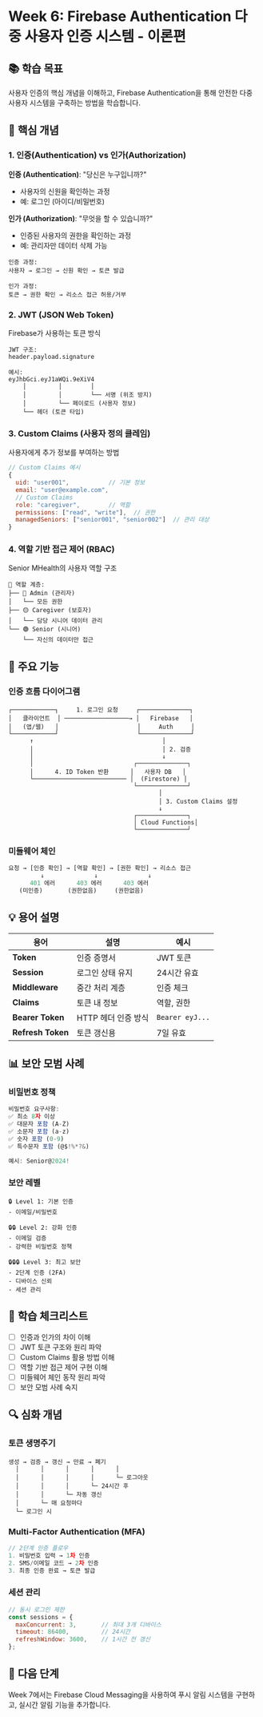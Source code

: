 # Week 6: Firebase Authentication 다중 사용자 인증 시스템 - 이론편

## 📚 학습 목표
사용자 인증의 핵심 개념을 이해하고, Firebase Authentication을 통해 안전한 다중 사용자 시스템을 구축하는 방법을 학습합니다.

## 🌟 핵심 개념

### 1. 인증(Authentication) vs 인가(Authorization)
**인증 (Authentication)**: "당신은 누구입니까?"
- 사용자의 신원을 확인하는 과정
- 예: 로그인 (아이디/비밀번호)

**인가 (Authorization)**: "무엇을 할 수 있습니까?"
- 인증된 사용자의 권한을 확인하는 과정
- 예: 관리자만 데이터 삭제 가능

```
인증 과정:
사용자 → 로그인 → 신원 확인 → 토큰 발급

인가 과정:
토큰 → 권한 확인 → 리소스 접근 허용/거부
```

### 2. JWT (JSON Web Token)
Firebase가 사용하는 토큰 방식

```
JWT 구조:
header.payload.signature

예시:
eyJhbGci.eyJ1aWQi.9eXiV4
    │         │        │
    │         │        └── 서명 (위조 방지)
    │         └── 페이로드 (사용자 정보)
    └── 헤더 (토큰 타입)
```

### 3. Custom Claims (사용자 정의 클레임)
사용자에게 추가 정보를 부여하는 방법

```javascript
// Custom Claims 예시
{
  uid: "user001",           // 기본 정보
  email: "user@example.com",
  // Custom Claims
  role: "caregiver",        // 역할
  permissions: ["read", "write"],  // 권한
  managedSeniors: ["senior001", "senior002"]  // 관리 대상
}
```

### 4. 역할 기반 접근 제어 (RBAC)
Senior MHealth의 사용자 역할 구조

```
👤 역할 계층:
├── 🔴 Admin (관리자)
│   └── 모든 권한
├── 🟡 Caregiver (보호자)
│   └── 담당 시니어 데이터 관리
└── 🟢 Senior (시니어)
    └── 자신의 데이터만 접근
```

## 🔧 주요 기능

### 인증 흐름 다이어그램
```
┌────────────┐     1. 로그인 요청     ┌──────────────┐
│   클라이언트  │ ──────────────────→ │   Firebase   │
│   (앱/웹)   │                      │     Auth     │
└────────────┘                      └──────────────┘
      ↑                                    │
      │                                    │ 2. 검증
      │                                    ↓
      │                            ┌──────────────┐
      │      4. ID Token 반환      │   사용자 DB   │
      └────────────────────────── │  (Firestore) │
                                   └──────────────┘
                                          │
                                          │ 3. Custom Claims 설정
                                          ↓
                                   ┌──────────────┐
                                   │ Cloud Functions│
                                   └──────────────┘
```

### 미들웨어 체인
```javascript
요청 → [인증 확인] → [역할 확인] → [권한 확인] → 리소스 접근
         ↓              ↓              ↓
      401 에러      403 에러      403 에러
   (미인증)       (권한없음)     (권한없음)
```

## 💡 용어 설명

| 용어 | 설명 | 예시 |
|-----|------|------|
| **Token** | 인증 증명서 | JWT 토큰 |
| **Session** | 로그인 상태 유지 | 24시간 유효 |
| **Middleware** | 중간 처리 계층 | 인증 체크 |
| **Claims** | 토큰 내 정보 | 역할, 권한 |
| **Bearer Token** | HTTP 헤더 인증 방식 | `Bearer eyJ...` |
| **Refresh Token** | 토큰 갱신용 | 7일 유효 |

## 📊 보안 모범 사례

### 비밀번호 정책
```javascript
비밀번호 요구사항:
✅ 최소 8자 이상
✅ 대문자 포함 (A-Z)
✅ 소문자 포함 (a-z)
✅ 숫자 포함 (0-9)
✅ 특수문자 포함 (@$!%*?&)

예시: Senior@2024!
```

### 보안 레벨
```
🔒 Level 1: 기본 인증
- 이메일/비밀번호

🔒🔒 Level 2: 강화 인증
- 이메일 검증
- 강력한 비밀번호 정책

🔒🔒🔒 Level 3: 최고 보안
- 2단계 인증 (2FA)
- 디바이스 신뢰
- 세션 관리
```

## 🎯 학습 체크리스트

- [ ] 인증과 인가의 차이 이해
- [ ] JWT 토큰 구조와 원리 파악
- [ ] Custom Claims 활용 방법 이해
- [ ] 역할 기반 접근 제어 구현 이해
- [ ] 미들웨어 체인 동작 원리 파악
- [ ] 보안 모범 사례 숙지

## 🔍 심화 개념

### 토큰 생명주기
```
생성 → 검증 → 갱신 → 만료 → 폐기
  │      │      │      │      │
  │      │      │      │      └─ 로그아웃
  │      │      │      └─ 24시간 후
  │      │      └─ 자동 갱신
  │      └─ 매 요청마다
  └─ 로그인 시
```

### Multi-Factor Authentication (MFA)
```javascript
// 2단계 인증 플로우
1. 비밀번호 입력 → 1차 인증
2. SMS/이메일 코드 → 2차 인증
3. 최종 인증 완료 → 토큰 발급
```

### 세션 관리
```javascript
// 동시 로그인 제한
const sessions = {
  maxConcurrent: 3,       // 최대 3개 디바이스
  timeout: 86400,         // 24시간
  refreshWindow: 3600,    // 1시간 전 갱신
};
```

## 🚀 다음 단계
Week 7에서는 Firebase Cloud Messaging을 사용하여 푸시 알림 시스템을 구현하고, 실시간 알림 기능을 추가합니다.